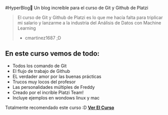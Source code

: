 #HyperBlog💙
Un blog increíble para el curso de Git y Github de Platzi
> El curso de Git y Github de Platzi es lo que me hacía falta para triplicar mi salario y lanzarme a la industria del Análisis de Datos con Machine Learning
> - cmartinez1687 ;D

##  **En este curso vemos de todo:**
* Todos los comando de Git
* El flujo de trabajo de Github
* EL verdader amor por las buenas prácticas
* Trucos muy locos del profesor
* Las personalidades múltiples de Freddy
* Creado por el incríble Platzi Team!
* Incluye ejemplos en wondows linux y mac

Totalmente recomendado este curso :D [**Ver El Curso**](http://platzi.com/cursos/git-github/ "Ver el curso")

